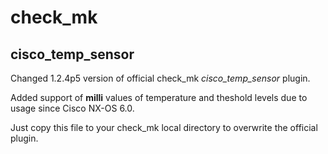 # check_mk

## cisco_temp_sensor
Changed 1.2.4p5 version of official check_mk *cisco_temp_sensor* plugin.

Added support of **milli** values of temperature and theshold levels due to usage since Cisco NX-OS 6.0.

Just copy this file to your check_mk local directory to overwrite the official plugin.
